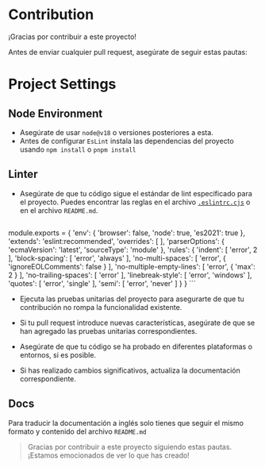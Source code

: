# Contribution

¡Gracias por contribuir a este proyecto! 

Antes de enviar cualquier pull request, asegúrate de seguir estas pautas:

# Project Settings

## Node Environment

- Asegúrate de usar `node@v18` o versiones posteriores a esta.
- Antes de configurar `EsLint` instala las dependencias del proyecto usando `npm install` o `pnpm install`

## Linter

- Asegúrate de que tu código sigue el estándar de lint especificado para el proyecto. Puedes encontrar las reglas en el archivo [`.eslintrc.cjs`](https://github.com/EDUJOS/tweet-cli-v2/blob/master/.eslintrc.cjs) o en el archivo `README.md`.
    ```js
module.exports = {
  'env': {
    'browser': false,
    'node': true,
    'es2021': true
  },
  'extends': 'eslint:recommended',
  'overrides': [
  ],
  'parserOptions': {
    'ecmaVersion': 'latest',
    'sourceType': 'module'
  },
  'rules': {
    'indent': [
      'error',
      2
    ],
    'block-spacing': [
      'error',
      'always'
    ],
    'no-multi-spaces': [
      'error',
      {
        'ignoreEOLComments': false
      }
    ],
    'no-multiple-empty-lines': [
      'error',
      {
        'max': 2
      }
    ],
    'no-trailing-spaces': [
      'error'
    ],
    'linebreak-style': [
      'error',
      'windows'
    ],
    'quotes': [
      'error',
      'single'
    ],
    'semi': [
      'error',
      'never'
    ]
  }
}
    ```

- Ejecuta las pruebas unitarias del proyecto para asegurarte de que tu contribución no rompa la funcionalidad existente. 

- Si tu pull request introduce nuevas características, asegúrate de que se han agregado las pruebas unitarias correspondientes.

- Asegúrate de que tu código se ha probado en diferentes plataformas o entornos, si es posible.

- Si has realizado cambios significativos, actualiza la documentación correspondiente.

## Docs

Para traducir la documentación a inglés solo tienes que seguir el mismo formato y contenido del archivo `README.md`


> Gracias por contribuir a este proyecto siguiendo estas pautas. ¡Estamos emocionados de ver lo que has creado!